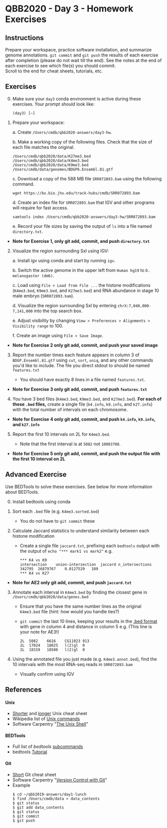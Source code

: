 # QBB2020 - Day 3 - Homework Exercises

## Instructions

Prepare your workspace, practice software installation, and summarize genome annotations.
`git commit` and `git push` the results of each exercise after completion (please do not wait till the end). See the notes at the end of each exercise to see which file(s) you should commit.  
Scroll to the end for cheat sheets, tutorials, etc.

## Exercises

0. Make sure your `day3` conda environment is active during these exercises.  Your prompt should look like:

    ```
    (day3) [~]
    ```

1. Prepare your workspace:

    a. Create `/Users/cmdb/qbb2020-answers/day3-hw`.

    b. Make a working copy of the following files.  Check that the size of each file matches the original.

    ```
    /Users/cmdb/qbb2020/data/K27me3.bed
    /Users/cmdb/qbb2020/data/K4me3.bed
    /Users/cmdb/qbb2020/data/K9me3.bed
    /Users/cmdb/data/genomes/BDGP6.Ensembl.81.gtf
    ```

    c. Download a copy of the 588 MB file `SRR072893.bam` using the following command.

    ```
    wget https://bx.bio.jhu.edu/track-hubs/cmdb/SRR072893.bam
    ```

    d. Create an index file for `SRR072893.bam` that IGV and other programs will require for fast access.

    ```
    samtools index /Users/cmdb/qbb2020-answers/day3-hw/SRR072893.bam
    ```

    e. Record your file sizes by saving the output of `ls` into a file named `directory.txt`.

  - **Note for Exercise 1, only git add, commit, and push `directory.txt`**

2. Visualize the region surrounding Sxl using IGV:

    a. Install igv using conda and start by running `igv`.

    b. Switch the active genome in the upper left from `Human hg19` to `D. melanogaster (dm6)`.

    c. Load using `File > Load from File ...` the histone modifications (`K4me3.bed`, `K9me3.bed`, and `K27me3.bed`) and RNA abundance in stage 10 male embryo (`SRR072893.bam`).

    d. Visualize the region surrounding Sxl by entering `chrX:7,040,000-7,141,000` into the top search box.

    e. Adjust visibility by changing `View > Preferences > Alignments > Visibility range` to 100.

    f. Create an image using `File > Save Image`.

  - **Note for Exercise 2 only git add, commit, and push your saved image**

3. Report the number times each feature appears in column 3 of `BDGP.Ensembl.81.gtf` using `cut`, `sort`, `uniq`, and any other commands you'd like to include. The file you direct stdout to should be named `features.txt`

    - You should have exactly 8 lines in a file named `features.txt`.

  - **Note for Exercise 3 only git add, commit, and push `features.txt`**

4. You have 3 bed files (`K4me3.bed`, `K9me3.bed`, and `K27me3.bed`). **For each of these `.bed` files,** create a single file (`k4.info`, `k9.info`, and `k27.info`) with the total number of intervals on each chromosome.

  - **Note for Exercise 4 only git add, commit, and push `k4.info`, `k9.info`, and `k27.info`**

5. Report the first 10 intervals on 2L for `K4me3.bed`.

    - Note that the first interval is at `5082` not `10003708`.

  - **Note for Exercise 5 only git add, commit, and push the output file with the first 10 interval on 2L**

## Advanced Exercise

Use BEDTools to solve these exercises.  See below for more information about BEDTools.

0. Install bedtools using conda

1. Sort each `.bed` file (e.g. `K4me3.sorted.bed`)

    - You do not have to `git commit` these

2. Calculate Jaccard statistics to understand similarity between each histone modification

    - Create a single file `jaccard.txt`, prefixing each `bedtools` output with the output of `echo "*** mark1 vs mark2"` e.g.

        ```
        *** K4 vs K9
        intersection	union-intersection	jaccard	n_intersections
        342795	26879767	0.0127529	189
        *** K4 vs K27
        ```
  - **Note for AE2 only git add, commit, and push `jaccard.txt`**

3. Annotate each interval in `K4me3.bed` by finding the closest gene in `/Users/cmdb/qbb2020/data/genes.bed`

    - Ensure that you have the same number lines as the original `K4me3.bed` file (hint: how would you handle ties?)

    - `git commit` the last 10 lines, keeping your results in the [.bed format](https://genome.ucsc.edu/FAQ/FAQformat.html#format1) with gene in column 4 and distance in column 5 e.g. (This line is your note for AE3!)

        ```
        2L	5082	6616	CG11023	913
        2L	17024	18025	l(2)gl	0
        2L	18319	18506	l(2)gl	0
        ```

4. Using the annotated file you just made (e.g. `K4me3.annot.bed`), find the 10 intervals with the most RNA-seq reads in `SRR072893.bam`

    - Visually confirm using IGV

## References

#### Unix

- [Shorter](http://bxlab.github.io/cmdb-bootcamp/cheatsheet/unix.html) and [longer](https://github.com/0nn0/terminal-mac-cheatsheet) Unix cheat sheet
- Wikipedia list of [Unix commands](https://en.wikipedia.org/wiki/List_of_Unix_commands)
- Software Carpentry "[The Unix Shell](http://swcarpentry.github.io/shell-novice/)"

#### BEDTools

- Full list of *bedtools* [subcommands](https://bedtools.readthedocs.io/en/latest/content/bedtools-suite.html)
- bedtools [Tutorial](http://quinlanlab.org/tutorials/bedtools/bedtools.html)

#### Git

- [Short](http://bxlab.github.io/cmdb-bootcamp/cheatsheet/git.html) Git cheat sheet
- Software Carpentry "[Version Control with Git](http://swcarpentry.github.io/git-novice/)"
- Example
    ```
    $ cd ~/qbb2019-answers/day1-lunch
    $ find /Users/cmdb/data > data_contents
    $ git status
    $ git add data_contents
    $ git status
    $ git commit
    $ git push
    ```
